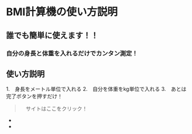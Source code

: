 # BMI計算機の使い方説明
## 誰でも簡単に使えます！！
### 自分の身長と体重を入れるだけでカンタン測定！

## 使い方説明

1.　身長をメートル単位で入れる
2.　自分を体重をkg単位で入れる
3.　あとは完了ボタンを押すだけ！

>　サイトはここをクリック！

-
-
